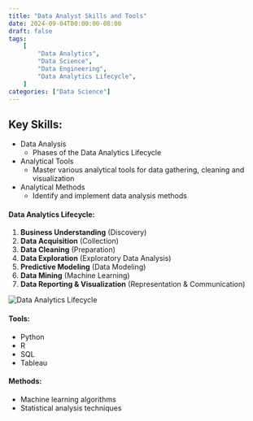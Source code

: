 ```yaml
---
title: "Data Analyst Skills and Tools"
date: 2024-09-04T00:00:00-08:00
draft: false
tags:
    [
        "Data Analytics",
        "Data Science",
        "Data Engineering",
        "Data Analytics Lifecycle",
    ]
categories: ["Data Science"]
---
```


## Key Skills:
- Data Analysis
    - Phases of the Data Analytics Lifecycle  
- Analytical Tools
    - Master various analytical tools for data gathering, cleaning and visualization
- Analytical Methods
    - Identify and implement data analysis methods 

#### Data Analytics Lifecycle:
1. **Business Understanding** (Discovery)
2. **Data Acquisition** (Collection)
3. **Data Cleaning** (Preparation)
4. **Data Exploration** (Exploratory Data Analysis)
5. **Predictive Modeling** (Data Modeling)
6. **Data Mining** (Machine Learning)
7. **Data Reporting & Visualization** (Representation & Communication)

![Data Analytics Lifecycle](/notes/attachments/images/data-analytics-lifecycle.jpeg)


#### Tools: 
- Python
- R
- SQL
- Tableau

#### Methods:
- Machine learning algorithms
- Statistical analysis techniques 
